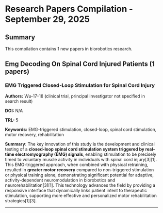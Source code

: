 # Research Papers Compilation - September 29, 2025

## Summary
This compilation contains 1 new papers in biorobotics research.

## Emg Decoding On Spinal Cord Injured Patients (1 papers)

### EMG Triggered Closed-Loop Stimulation for Spinal Cord Injury

**Authors:** Wu-17-18 (clinical trial, principal investigator not specified in search result)

**DOI:** N/A

**TRL:** 5

**Keywords:** EMG-triggered stimulation, closed-loop, spinal cord stimulation, motor recovery, rehabilitation

**Summary:** The key innovation of this study is the development and clinical testing of a **closed-loop spinal cord stimulation system triggered by real-time electromyography (EMG) signals**, enabling stimulation to be precisely timed to voluntary muscle activity in individuals with spinal cord injury[3][1]. This EMG-triggered approach, when combined with physical retraining, resulted in **greater motor recovery** compared to non-triggered stimulation or physical training alone, demonstrating significant potential for adaptive, activity-dependent neuromodulation in biorobotics and neurorehabilitation[3][1]. This technology advances the field by providing a responsive interface that dynamically links patient intent to therapeutic stimulation, supporting more effective and personalized motor rehabilitation strategies[1][3].

---

